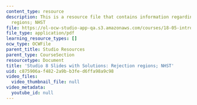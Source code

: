 ```yaml
---
content_type: resource
description: This is a resource file that contains information regarding rejection
  regions; NHST
file: https://ol-ocw-studio-app-qa.s3.amazonaws.com/courses/18-05-introduction-to-probability-and-statistics-spring-2014/c875906af4822a9bb3fed6ffa98a9c98_MIT18_05S14_studio8slides.pdf
file_type: application/pdf
learning_resource_types: []
ocw_type: OCWFile
parent_title: Studio Resources
parent_type: CourseSection
resourcetype: Document
title: 'Studio 8 Slides with Solutions: Rejection regions; NHST'
uid: c875906a-f482-2a9b-b3fe-d6ffa98a9c98
video_files:
  video_thumbnail_file: null
video_metadata:
  youtube_id: null
---
```

